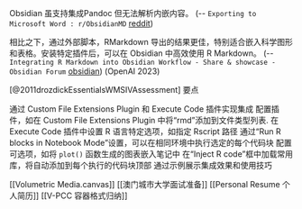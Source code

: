 
Obsidian 虽支持集成Pandoc 但无法解析内嵌内容。
(-- `Exporting to Microsoft Word : r/ObsidianMD` [reddit](https://www.reddit.com/r/ObsidianMD/comments/14jgr1p/exporting_to_microsoft_word/))

相比之下，通过外部脚本，RMarkdown 导出的结果更佳，特别适合嵌入科学图形和表格。安装特定插件后，可以在 Obsidian 中高效使用 R Markdown。
(-- `Integrating R Markdown into Obsidian Workflow - Share & showcase - Obsidian Forum` [obsidian](https://forum.obsidian.md/t/integrating-r-markdown-into-obsidian-workflow/47923)) (OpenAI 2023)

[@2011drozdickEssentialsWMSIVAssessment]
要点

通过 Custom File Extensions Plugin 和  Execute Code 插件实现集成
配置插件，如在 Custom File Extensions Plugin 中将“rmd”添加到文件类型列表.
在 Execute Code 插件中设置 R 语言特定选项，如指定 Rscript 路径
通过“Run R blocks in Notebook Mode”设置，可以在相同环境中执行选定的每个代码块
配置可选项，如将 `plot()` 函数生成的图表嵌入笔记中
在“Inject R code”框中加载常用库，将自动添加到每个执行的代码块顶部
通过示例展示集成效果和使用技巧





[[Volumetric Media.canvas]]
[[澳门城市大学面试准备]]
[[Personal Resume 个人简历]]
[[V-PCC 容器格式归纳]]